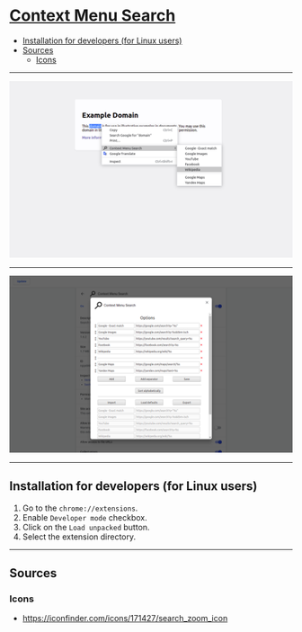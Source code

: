 # [Context Menu Search](https://chrome.google.com/webstore/detail/idpcgabojogahgmhdgnjkmdliaeeofka)

- [Installation for developers (for Linux users)](#installation-for-developers-for-linux-users)
- [Sources](#sources)
    - [Icons](#icons)

---

![Example](img/screenshots/1280x800/example.png)

---

![Options](img/screenshots/1280x800/options.png)

---

## Installation for developers (for Linux users)

1. Go to the `chrome://extensions`.
2. Enable `Developer mode` checkbox.
3. Click on the `Load unpacked` button.
4. Select the extension directory.

---

## Sources

### Icons

- https://iconfinder.com/icons/171427/search_zoom_icon

